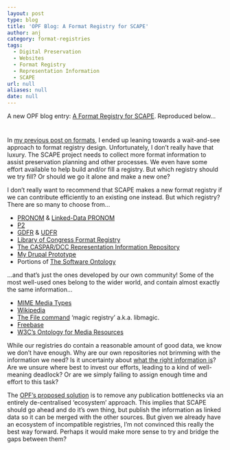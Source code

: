 ```yaml
---
layout: post
type: blog
title: 'OPF Blog: A Format Registry for SCAPE'
author: anj
category: format-registries
tags:
  - Digital Preservation
  - Websites
  - Format Registry
  - Representation Information
  - SCAPE
url: null
aliases: null
date: null
---
```

<p>
A new OPF blog entry: <a href="http://openpreservation.org/knowledge/blogs/2011/08/11/format-registry-scape/">A Format Registry for SCAPE</a>. Reproduced below...
</p>
<!--break-->


<h1></h1>
<p>In <a class="external" href="http://www.openpreservation.org/blogs/2011-08-10-what-do-we-mean-format">my previous post on formats</a>, I ended up leaning towards a wait-and-see approach to format registry design. Unfortunately, I don’t really have that luxury. The SCAPE project needs to collect more format information to assist preservation planning and other processes. We even have some effort available to help build and/or fill a registry. But which registry should we try fill? Or should we go it alone and make a new one?</p>
<p><!--break--></p>
<p>I don’t really want to recommend that SCAPE makes a new format registry if we can contribute efficiently to an existing one instead. But which registry? There are so many to choose from…</p>
<ul>
<li><a class="external" href="http://www.nationalarchives.gov.uk/pronom/">PRONOM</a> &amp; <a class="external" href="http://labs.nationalarchives.gov.uk/wordpress/index.php/2011/01/linked-data-and-pronom/">Linked-Data PRONOM</a>&nbsp;</li>
<li><a class="external" href="http://p2-registry.ecs.soton.ac.uk/">P2</a>&nbsp;</li>
<li><a class="external" href="http://www.gdfr.info/">GDFR</a> &amp; <a class="external" href="http://www.udfr.org/">UDFR</a>&nbsp;</li>
<li><a class="external" href="http://www.digitalpreservation.gov/formats/">Library of Congress Format Registry</a></li>
<li><a class="external" href="http://registry.dcc.ac.uk:8080/RegistryWeb/Registry/">The CASPAR/DCC Representation Information Repository</a></li>
<li><a class="external" href="http://www.openpreservation.org/blogs/2011-01-14-building-collaborative-format-registry-editor">My Drupal Prototype</a>&nbsp;</li>
<li>Portions of <a class="external" href="http://theswo.sourceforge.net/">The Software Ontology</a></li>
</ul>
<p>…and that’s just the ones developed by our own community! Some of the most well-used ones belong to the wider world, and contain almost exactly the same information…</p>
<ul>
<li><a class="external" href="http://www.iana.org/assignments/media-types/">MIME Media Types</a>&nbsp;</li>
<li><a class="external" href="http://en.wikipedia.org/wiki/Category:Computer_file_formats">Wikipedia</a>&nbsp;</li>
<li><a class="external" href="http://www.darwinsys.com/file/">The File command</a> ‘magic registry’ a.k.a. libmagic.&nbsp;</li>
<li><a class="external" href="http://www.freebase.com/view/computer/file_format">Freebase</a>&nbsp;</li>
<li><a class="external" href="http://www.w3.org/TR/mediaont-10/">W3C’s Ontology for Media Resources</a></li>
</ul>
<p>While our registries do contain a reasonable amount of good data, we know we don’t have enough. Why are our own repositories not brimming with the information we need? Is it uncertainty about <a class="external" href="http://www.openpreservation.org/blogs/2011-08-10-what-do-we-mean-format">what the right information is</a>? Are we unsure where best to invest our efforts, leading to a kind of well-meaning deadlock? Or are we simply failing to assign enough time and effort to this task?</p>
<p>The <a class="external" href="http://www.openpreservation.org/blogs/2011-06-16-draft-guidelines-publishing-representation-information">OPF’s proposed solution</a> is to remove any publication bottlenecks via an entirely de-centralised ‘ecosystem’ approach. This implies that SCAPE should go ahead and do it’s own thing, but publish the information as linked data so it can be merged with the other sources. But given we already have an ecosystem of incompatible registries, I’m not convinced this really the best way forward. Perhaps it would make more sense to try and bridge the gaps between them?</p>
